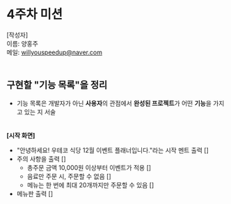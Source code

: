 # 4주차 미션

[작성자]　   
이름: 양홍주   
메일: willyouspeedup@naver.com　   
　   

## 구현할 "기능 목록"을 정리
- 기능 목록은 개발자가 아닌 **사용자**의 관점에서 **완성된 프로젝트**가 어떤 **기능**을 가지고 있는 지 서술

　   
**[시작 화면]**
- "안녕하세요! 우테코 식당 12월 이벤트 플래너입니다."라는 시작 멘트 출력  []
- 주의 사항을 출력  []
    - 총주문 금액 10,000원 이상부터 이벤트가 적용  []
    - 음료만 주문 시, 주문할 수 없음  []
    - 메뉴는 한 번에 최대 20개까지만 주문할 수 있음  []
- 메뉴판 출력  []

  